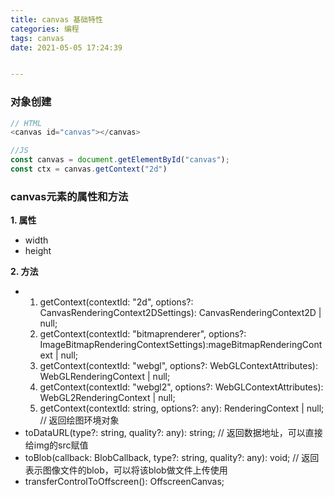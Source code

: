 ```yaml
---
title: canvas 基础特性
categories: 编程
tags: canvas
date: 2021-05-05 17:24:39


---
```

### 对象创建
```javascript
// HTML
<canvas id="canvas"></canvas>

//JS
const canvas = document.getElementById("canvas");
const ctx = canvas.getContext("2d")

```
### canvas元素的属性和方法
**1. 属性**
- width
- height

**2. 方法**
- 1. getContext(contextId: "2d", options?: CanvasRenderingContext2DSettings): CanvasRenderingContext2D | null;
  2. getContext(contextId: "bitmaprenderer", options?: ImageBitmapRenderingContextSettings):mageBitmapRenderingContext | null;
  3. getContext(contextId: "webgl", options?: WebGLContextAttributes): WebGLRenderingContext | null;
  4. getContext(contextId: "webgl2", options?: WebGLContextAttributes): WebGL2RenderingContext | null;
  5. getContext(contextId: string, options?: any): RenderingContext | null;
// 返回绘图环境对象
- toDataURL(type?: string, quality?: any): string; // 返回数据地址，可以直接给img的src赋值
- toBlob(callback: BlobCallback, type?: string, quality?: any): void; // 返回表示图像文件的blob，可以将该blob做文件上传使用
- transferControlToOffscreen(): OffscreenCanvas;